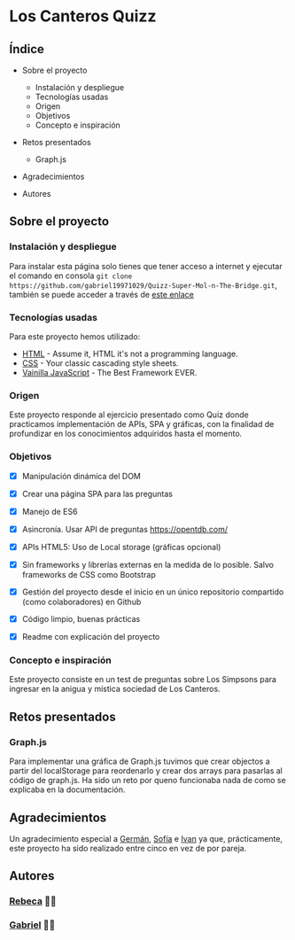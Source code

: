 # Los Canteros Quizz

## Índice

* Sobre el proyecto
    * Instalación y despliegue
    * Tecnologías usadas
    * Origen
    * Objetivos
    * Concepto e inspiración

* Retos presentados
    * Graph.js
* Agradecimientos
* Autores

## Sobre el proyecto

### Instalación y despliegue

Para instalar esta página solo tienes que tener acceso a internet y ejecutar el comando en consola `git clone https://github.com/gabriel19971029/Quizz-Super-Mol-n-The-Bridge.git`, también se puede acceder a través de [este enlace](https://github.com/gabriel19971029/Quizz-Super-Mol-n-The-Bridge)

### Tecnologías usadas

Para este proyecto hemos utilizado:
* [HTML](https://html.com/) - Assume it, HTML it's not a programming language.
* [CSS](https://www.w3schools.com/css/css_intro.asp) - Your classic cascading style sheets. 
* [Vainilla JavaScript](http://vanilla-js.com/) - The Best Framework EVER.

### Origen

Este proyecto responde al ejercicio presentado como Quiz donde practicamos implementación de APIs, SPA y gráficas, con la finalidad de profundizar en los conocimientos adquiridos hasta el momento.

### Objetivos

- [x] Manipulación dinámica del DOM
- [x] Crear una página SPA para las preguntas
- [x] Manejo de ES6
- [x] Asincronía. Usar API de preguntas https://opentdb.com/
- [x] APIs HTML5: Uso de Local storage (gráficas opcional)
- [x] Sin frameworks y librerías externas en la medida de lo posible. Salvo frameworks de CSS como Bootstrap
- [x] Gestión del proyecto desde el inicio en un único repositorio compartido (como colaboradores) en Github
- [x] Código limpio, buenas prácticas
- [x] Readme con explicación del proyecto


### Concepto e inspiración

Este proyecto consiste en un test de preguntas sobre Los Simpsons para ingresar en la anigua y mística sociedad de Los Canteros.

## Retos presentados

### Graph.js

Para implementar una gráfica de Graph.js tuvimos que crear objectos a partir del localStorage para reordenarlo y crear dos arrays para pasarlas al código de graph.js. Ha sido un reto por queno funcionaba nada de como se explicaba en la documentación. 

## Agradecimientos

Un agradecimiento especial a [Germán](https://github.com/GeerDev), [Sofía](https://github.com/SofiaPinilla) e [Ivan]() ya que, prácticamente, este proyecto ha sido realizado entre cinco en vez de por pareja.

## Autores

### [Rebeca](https://github.com/RebecaASuesta) 👩‍💻
### [Gabriel](https://github.com/gabriel19971029) 👨‍💻